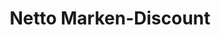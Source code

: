 ---
title: "Netto Marken-Discount"
url: /dortmund/netto-marken-discount-kreisstrasse/
shop: Supermarkt
---